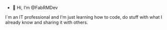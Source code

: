 - 👋 Hi, I’m @FabRMDev

I´m an IT professional and I'm just learning how to code, do stuff with what I already know and sharing it with others.

<!---
FabRMDev/FabRMDev is a ✨ special ✨ repository because its `README.md` (this file) appears on your GitHub profile.
You can click the Preview link to take a look at your changes.
--->
